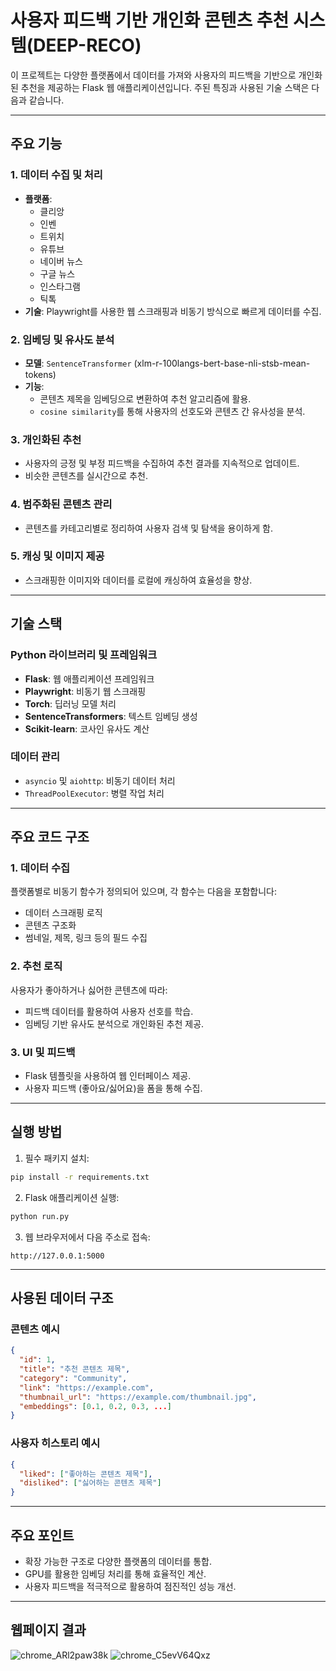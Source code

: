 # 사용자 피드백 기반 개인화 콘텐츠 추천 시스템(DEEP-RECO)

이 프로젝트는 다양한 플랫폼에서 데이터를 가져와 사용자의 피드백을 기반으로 개인화된 추천을 제공하는 Flask 웹 애플리케이션입니다. 주된 특징과 사용된 기술 스택은 다음과 같습니다.

---

## 주요 기능

### 1. 데이터 수집 및 처리
- **플랫폼**: 
  - 클리앙
  - 인벤
  - 트위치
  - 유튜브
  - 네이버 뉴스
  - 구글 뉴스
  - 인스타그램
  - 틱톡
- **기술**: Playwright를 사용한 웹 스크래핑과 비동기 방식으로 빠르게 데이터를 수집.

### 2. 임베딩 및 유사도 분석
- **모델**: `SentenceTransformer` (xlm-r-100langs-bert-base-nli-stsb-mean-tokens)
- **기능**:
  - 콘텐츠 제목을 임베딩으로 변환하여 추천 알고리즘에 활용.
  - `cosine similarity`를 통해 사용자의 선호도와 콘텐츠 간 유사성을 분석.

### 3. 개인화된 추천
- 사용자의 긍정 및 부정 피드백을 수집하여 추천 결과를 지속적으로 업데이트.
- 비슷한 콘텐츠를 실시간으로 추천.

### 4. 범주화된 콘텐츠 관리
- 콘텐츠를 카테고리별로 정리하여 사용자 검색 및 탐색을 용이하게 함.

### 5. 캐싱 및 이미지 제공
- 스크래핑한 이미지와 데이터를 로컬에 캐싱하여 효율성을 향상.

---

## 기술 스택

### Python 라이브러리 및 프레임워크
- **Flask**: 웹 애플리케이션 프레임워크
- **Playwright**: 비동기 웹 스크래핑
- **Torch**: 딥러닝 모델 처리
- **SentenceTransformers**: 텍스트 임베딩 생성
- **Scikit-learn**: 코사인 유사도 계산

### 데이터 관리
- `asyncio` 및 `aiohttp`: 비동기 데이터 처리
- `ThreadPoolExecutor`: 병렬 작업 처리

---

## 주요 코드 구조

### 1. 데이터 수집
플랫폼별로 비동기 함수가 정의되어 있으며, 각 함수는 다음을 포함합니다:
- 데이터 스크래핑 로직
- 콘텐츠 구조화
- 썸네일, 제목, 링크 등의 필드 수집

### 2. 추천 로직
사용자가 좋아하거나 싫어한 콘텐츠에 따라:
- 피드백 데이터를 활용하여 사용자 선호를 학습.
- 임베딩 기반 유사도 분석으로 개인화된 추천 제공.

### 3. UI 및 피드백
- Flask 템플릿을 사용하여 웹 인터페이스 제공.
- 사용자 피드백 (좋아요/싫어요)을 폼을 통해 수집.

---

## 실행 방법

1. 필수 패키지 설치:
```bash
pip install -r requirements.txt
```

2. Flask 애플리케이션 실행:
```bash
python run.py
```

3. 웹 브라우저에서 다음 주소로 접속:
```
http://127.0.0.1:5000
```

---

## 사용된 데이터 구조

### 콘텐츠 예시
```json
{
  "id": 1,
  "title": "추천 콘텐츠 제목",
  "category": "Community",
  "link": "https://example.com",
  "thumbnail_url": "https://example.com/thumbnail.jpg",
  "embeddings": [0.1, 0.2, 0.3, ...]
}
```

### 사용자 히스토리 예시
```json
{
  "liked": ["좋아하는 콘텐츠 제목"],
  "disliked": ["싫어하는 콘텐츠 제목"]
}
```

---

## 주요 포인트
- 확장 가능한 구조로 다양한 플랫폼의 데이터를 통합.
- GPU를 활용한 임베딩 처리를 통해 효율적인 계산.
- 사용자 피드백을 적극적으로 활용하여 점진적인 성능 개선.

---
## 웹페이지 결과
![chrome_ARl2paw38k](https://github.com/user-attachments/assets/1e7bea71-2077-41cc-a6a7-9c7e4fbbdd4d)
![chrome_C5evV64Qxz](https://github.com/user-attachments/assets/1b70414d-83e6-4d26-84ad-ffe12cea0020)


